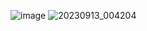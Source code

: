 ![image](https://github.com/ZavenGaloyan/YEAR_2/assets/111752809/6ae64567-b9f6-4c2f-a836-d078b657af61)
![20230913_004204](https://github.com/ZavenGaloyan/YEAR_2/assets/111752809/faecc465-1daf-44b9-b9e0-01d55841a3c8)


